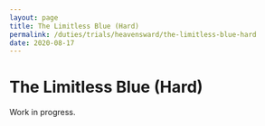 ```yaml
---
layout: page
title: The Limitless Blue (Hard)
permalink: /duties/trials/heavensward/the-limitless-blue-hard
date: 2020-08-17
---
```


# The Limitless Blue (Hard)

Work in progress.
